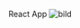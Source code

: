 React App
![bild](https://github.com/Quaslusive/JAVA23-AJS-slutprojekt-carl-sundberg/assets/34892891/72d55bca-1cd5-4d52-b3ff-09afe43df043)
